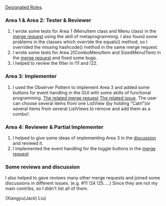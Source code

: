 [Designated Roles](https://gitlab.cs.mcgill.ca/mnassif/303a7t1/-/issues/2). 

### Area 1 & Area 2: Tester & Reviewer ###
1. I wrote some tests for Area 1 (MenuItem class and Menu class) in the [merge request](!21) using the skill of metaprogramming. I also found some problems in the classes which override the equals() method, so I overrided the missing hashcode() method in the same merge request.
2. I wrote some tests for Area 2(ComboMenuItem and SizedMenuITem) in the [merge request](!27) and fixed some bugs.
3. I helped to review the filter in !11 and !22.

### Area 3: Implementer ###
1. I used the Observer Pattern to implement Area 3 and added some buttons for event handling in the GUI with some skills of functional programming. [The related merge request](!6) [The related issue](#5). The user can choose several items from one ListView (by holding "Catrl")or several items from several ListViews to remove and add them as a combo!.


### Area 4: Reviewer & Partial Implementer ###
1. I helped to give some ideas of implementing Area 3 in the [discussion](#6) and reviewd it. 
2. I implemented the event handling for the toggle buttons in the [merge request](!18)


### Some reviews and discussion ###
I also helped to gave reviews many other merge requests and joined some discussions in different issues. (e.g. #11 !24 !25.....) Since they are not my main contribs, so I didn't list all of them.



(Xiangyu(Jack) Liu)
